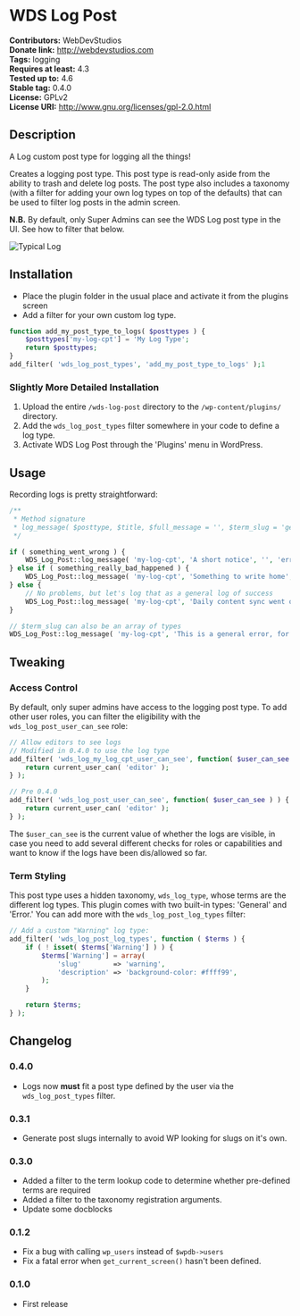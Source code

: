 # WDS Log Post #

**Contributors:**      WebDevStudios  
**Donate link:**       http://webdevstudios.com  
**Tags:**			   logging  
**Requires at least:** 4.3  
**Tested up to:**      4.6  
**Stable tag:**        0.4.0  
**License:**           GPLv2  
**License URI:**       http://www.gnu.org/licenses/gpl-2.0.html  

## Description ##

A Log custom post type for logging all the things!

Creates a logging post type. This post type is read-only aside from the ability to trash and delete log posts. The post
type also includes a taxonomy (with a filter for adding your own log types on top of the defaults) that can be used to
filter log posts in the admin screen.

**N.B.** By default, only Super Admins can see the WDS Log post type in the UI. See how to filter that below.

![Typical Log](/../screenshots/typical-log.png?raw=true)

## Installation ##

* Place the plugin folder in the usual place and activate it from the plugins screen
* Add a filter for your own custom log type.

```php
function add_my_post_type_to_logs( $posttypes ) {
	$posttypes['my-log-cpt'] = 'My Log Type';
	return $posttypes;
}
add_filter( 'wds_log_post_types', 'add_my_post_type_to_logs' );1
```

### Slightly More Detailed Installation ###

1. Upload the entire `/wds-log-post` directory to the `/wp-content/plugins/` directory.
2. Add the `wds_log_post_types` filter somewhere in your code to define a log type.
3. Activate WDS Log Post through the 'Plugins' menu in WordPress.

## Usage ##

Recording logs is pretty straightforward:

```php
/**
 * Method signature
 * log_message( $posttype, $title, $full_message = '', $term_slug = 'general', $log_post_id = null, $completed = false )
 */

if ( something_went_wrong ) {
	WDS_Log_Post::log_message( 'my-log-cpt', 'A short notice', '', 'error' );
} else if ( something_really_bad_happened ) {
	WDS_Log_Post::log_message( 'my-log-cpt', 'Something to write home', get_error_details(), 'error' );
} else {
	// No problems, but let's log that as a general log of success
	WDS_Log_Post::log_message( 'my-log-cpt', 'Daily content sync went off without a hitch!' );
}

// $term_slug can also be an array of types
WDS_Log_Post::log_message( 'my-log-cpt', 'This is a general error, for whatever reason', '', array( 'general' , 'error' ) );
```

## Tweaking ##

### Access Control ###

By default, only super admins have access to the logging post type. To add other user roles, you can filter
the eligibility with the `wds_log_post_user_can_see` role:

```php
// Allow editors to see logs
// Modified in 0.4.0 to use the log type
add_filter( 'wds_log_my_log_cpt_user_can_see', function( $user_can_see ) ) {
	return current_user_can( 'editor' );
} );

// Pre 0.4.0
add_filter( 'wds_log_post_user_can_see', function( $user_can_see ) ) {
	return current_user_can( 'editor' );
} );
```

The `$user_can_see` is the current value of whether the logs are visible, in case you need to add several
different checks for roles or capabilities and want to know if the logs have been dis/allowed so far.

### Term Styling ###

This post type uses a hidden taxonomy, `wds_log_type`, whose terms are the different log types. This plugin comes with
two built-in types: 'General' and 'Error.' You can add more with the `wds_log_post_log_types` filter:

```php
// Add a custom "Warning" log type:
add_filter( 'wds_log_post_log_types', function ( $terms ) {
	if ( ! isset( $terms['Warning'] ) ) {
		$terms['Warning'] = array(
			'slug'        => 'warning',
			'description' => 'background-color: #ffff99',
		);
	}

	return $terms;
} );
```

## Changelog ##

### 0.4.0 ###
* Logs now **must** fit a post type defined by the user via the `wds_log_post_types` filter.

### 0.3.1 ###
* Generate post slugs internally to avoid WP looking for slugs on it's own.

### 0.3.0 ###
* Added a filter to the term lookup code to determine whether pre-defined terms are required
* Added a filter to the taxonomy registration arguments.
* Update some docblocks

### 0.1.2 ###
* Fix a bug with calling `wp_users` instead of `$wpdb->users`
* Fix a fatal error when `get_current_screen()` hasn't been defined.

### 0.1.0 ###
* First release
